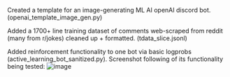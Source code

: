 Created a template for an image-generating ML AI openAI discord bot. (openai_template_image_gen.py)

Added a 1700+ line training dataset of comments web-scraped from reddit (many from r/jokes) cleaned up + formatted. (tdata_slice.jsonl)

Added reinforcement functionality to one bot via basic logprobs (active_learning_bot_sanitized.py).
Screenshot following of its functionality being tested:
![image](https://user-images.githubusercontent.com/97141856/228354274-85183eef-9703-4f58-bc7c-5ec33e56c006.png)
